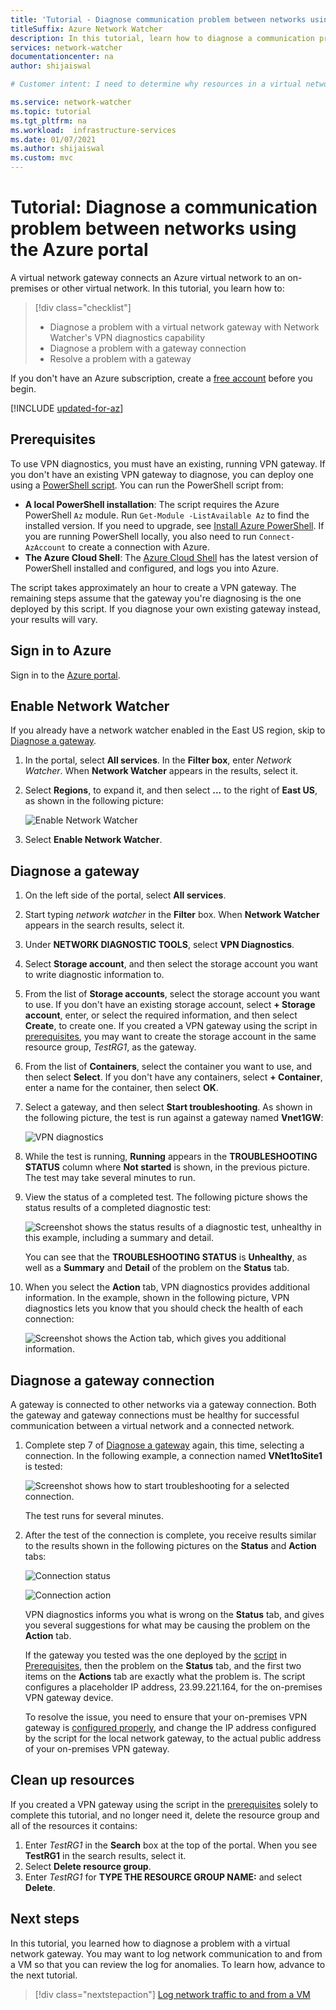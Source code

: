 ```yaml
---
title: 'Tutorial - Diagnose communication problem between networks using the Azure portal'
titleSuffix: Azure Network Watcher
description: In this tutorial, learn how to diagnose a communication problem between an Azure virtual network connected to an on-premises, or other virtual network, through an Azure virtual network gateway, using Network Watcher's VPN diagnostics capability.
services: network-watcher
documentationcenter: na
author: shijaiswal

# Customer intent: I need to determine why resources in a virtual network can't communicate with resources in a different network. 

ms.service: network-watcher
ms.topic: tutorial
ms.tgt_pltfrm: na
ms.workload:  infrastructure-services
ms.date: 01/07/2021
ms.author: shijaiswal
ms.custom: mvc
---
```


# Tutorial: Diagnose a communication problem between networks using the Azure portal

A virtual network gateway connects an Azure virtual network to an on-premises or other virtual network. In this tutorial, you learn how to:

> [!div class="checklist"]
> * Diagnose a problem with a virtual network gateway with Network Watcher's VPN diagnostics capability
> * Diagnose a problem with a gateway connection
> * Resolve a problem with a gateway

If you don't have an Azure subscription, create a [free account](https://azure.microsoft.com/free/?WT.mc_id=A261C142F) before you begin.


[!INCLUDE [updated-for-az](../../includes/updated-for-az.md)]

## Prerequisites

To use VPN diagnostics, you must have an existing, running VPN gateway. If you don't have an existing VPN gateway to diagnose, you can deploy one using a [PowerShell script](../vpn-gateway/scripts/vpn-gateway-sample-site-to-site-powershell.md?toc=%2fazure%2fnetwork-watcher%2ftoc.json). You can run the PowerShell script from:
- **A local PowerShell installation**: The script requires the Azure PowerShell `Az` module. Run `Get-Module -ListAvailable Az` to find the installed version. If you need to upgrade, see [Install Azure PowerShell](/powershell/azure/install-Az-ps). If you are running PowerShell locally, you also need to run `Connect-AzAccount` to create a connection with Azure.
- **The Azure Cloud Shell**: The [Azure Cloud Shell](https://shell.azure.com/powershell) has the latest version of PowerShell installed and configured, and logs you into Azure.

The script takes approximately an hour to create a VPN gateway. The remaining steps assume that the gateway you're diagnosing is the one deployed by this script. If you diagnose your own existing gateway instead, your results will vary.

## Sign in to Azure

Sign in to the [Azure portal](https://portal.azure.com).

## Enable Network Watcher

If you already have a network watcher enabled in the East US region, skip to [Diagnose a gateway](#diagnose-a-gateway).

1. In the portal, select **All services**. In the **Filter box**, enter *Network Watcher*. When **Network Watcher** appears in the results, select it.
2. Select **Regions**, to expand it, and then select **...** to the right of **East US**, as shown in the following picture:

    ![Enable Network Watcher](./media/diagnose-communication-problem-between-networks/enable-network-watcher.png)

3. Select **Enable Network Watcher**.

## Diagnose a gateway

1. On the left side of the portal, select **All services**.
2. Start typing *network watcher* in the **Filter** box. When **Network Watcher** appears in the search results, select it.
3. Under **NETWORK DIAGNOSTIC TOOLS**, select **VPN Diagnostics**.
4. Select **Storage account**, and then select the storage account you want to write diagnostic information to.
5. From the list of **Storage accounts**, select the storage account you want to use. If you don't have an existing storage account, select **+ Storage account**, enter, or select the required information, and then select **Create**, to create one. If you created a VPN gateway using the script in [prerequisites](#prerequisites), you may want to create the storage account in the same resource group, *TestRG1*, as the gateway.
6. From the list of **Containers**, select the container you want to use, and then select **Select**. If you don't have any containers, select **+ Container**, enter a name for the container, then select **OK**.
7. Select a gateway, and then select **Start troubleshooting**. As shown in the following picture, the test is run against a gateway named **Vnet1GW**:

    ![VPN diagnostics](./media/diagnose-communication-problem-between-networks/vpn-diagnostics.png)

8. While the test is running, **Running** appears in the **TROUBLESHOOTING STATUS** column where **Not started** is shown, in the previous picture. The test may take several minutes to run.
9. View the status of a completed test. The following picture shows the status results of a completed diagnostic test:

    ![Screenshot shows the status results of a diagnostic test, unhealthy in this example, including a summary and detail.](./media/diagnose-communication-problem-between-networks/status.png)

    You can see that the **TROUBLESHOOTING STATUS** is **Unhealthy**, as well as a **Summary** and **Detail** of the problem on the **Status** tab.
10. When you select the **Action** tab, VPN diagnostics provides additional information. In the example, shown in the following picture, VPN diagnostics lets you know that you should check the health of each connection:

    ![Screenshot shows the Action tab, which gives you additional information.](./media/diagnose-communication-problem-between-networks/action.png)

## Diagnose a gateway connection

A gateway is connected to other networks via a gateway connection. Both the gateway and gateway connections must be healthy for successful communication between a virtual network and a connected network.

1. Complete step 7 of [Diagnose a gateway](#diagnose-a-gateway) again, this time, selecting a connection. In the following example, a connection named **VNet1toSite1** is tested:

    ![Screenshot shows how to start troubleshooting for a selected connection.](./media/diagnose-communication-problem-between-networks/connection.png)

    The test runs for several minutes.
2. After the test of the connection is complete, you receive results similar to the results shown in the following pictures on the **Status** and **Action** tabs:

    ![Connection status](./media/diagnose-communication-problem-between-networks/connection-status.png)

    ![Connection action](./media/diagnose-communication-problem-between-networks/connection-action.png)

    VPN diagnostics informs you what is wrong on the **Status** tab, and gives you several suggestions for what may be causing the problem on the **Action** tab.

    If the gateway you tested was the one deployed by the [script](../vpn-gateway/scripts/vpn-gateway-sample-site-to-site-powershell.md?toc=%2fazure%2fnetwork-watcher%2ftoc.json) in [Prerequisites](#prerequisites), then the problem on the **Status** tab, and the first two items on the **Actions** tab are exactly what the problem is. The script configures a placeholder IP address, 23.99.221.164, for the on-premises VPN gateway device.

    To resolve the issue, you need to ensure that your on-premises VPN gateway is [configured properly](../vpn-gateway/vpn-gateway-about-vpn-devices.md?toc=%2fazure%2fnetwork-watcher%2ftoc.json), and change the IP address configured by the script for the local network gateway, to the actual public address of your on-premises VPN gateway.

## Clean up resources

If you created a VPN gateway using the script in the [prerequisites](#prerequisites) solely to complete this tutorial, and no longer need it, delete the resource group and all of the resources it contains:

1. Enter *TestRG1* in the **Search** box at the top of the portal. When you see **TestRG1** in the search results, select it.
2. Select **Delete resource group**.
3. Enter *TestRG1* for **TYPE THE RESOURCE GROUP NAME:** and select **Delete**.

## Next steps

In this tutorial, you learned how to diagnose a problem with a virtual network gateway. You may want to log network communication to and from a VM so that you can review the log for anomalies. To learn how, advance to the next tutorial.

> [!div class="nextstepaction"]
> [Log network traffic to and from a VM](network-watcher-nsg-flow-logging-portal.md)
